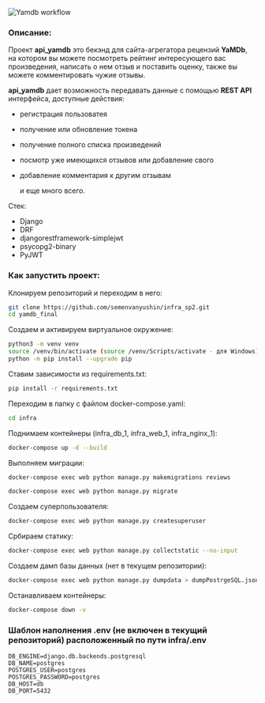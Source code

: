 ![Yamdb workflow](https://github.com/semenvanyushin/yamdb_final/actions/workflows/yamdb_workflow.yml/badge.svg)

### Описание:

Проект **api_yamdb** это бекэнд для сайта-агрегатора рецензий **YaMDb**, на котором вы можете посмотреть рейтинг интересующего вас произведения, написать о нем отзыв и поставить оценку, также вы можете комментировать чужие отзывы. 

 **api_yamdb** дает возможность передавать данные с помощью **REST API** интерфейса, доступные действия:

- регистрация пользоватея

- получение или обновление токена

- получение полного списка произведений

- посмотр уже имеющихся отзывов или добавление свого

- добавление комментария к другим отзывам

  и еще много всего.

Стек:
- Django
- DRF
- djangorestframework-simplejwt
- psycopg2-binary
- PyJWT

### Как запустить проект:

Клонируем репозиторий и переходим в него:
```bash
git clone https://github.com/semenvanyushin/infra_sp2.git
cd yamdb_final
```

Создаем и активируем виртуальное окружение:
```bash
python3 -m venv venv
source /venv/bin/activate (source /venv/Scripts/activate - для Windows)
python -m pip install --upgrade pip
```

Ставим зависимости из requirements.txt:
```bash
pip install -r requirements.txt
```

Переходим в папку с файлом docker-compose.yaml:
```bash
cd infra
```

Поднимаем контейнеры (infra_db_1, infra_web_1, infra_nginx_1):
```bash
docker-compose up -d --build
```

Выполняем миграции:
```bash
docker-compose exec web python manage.py makemigrations reviews
```
```bash
docker-compose exec web python manage.py migrate
```

Создаем суперпользователя:
```bash
docker-compose exec web python manage.py createsuperuser
```

Србираем статику:
```bash
docker-compose exec web python manage.py collectstatic --no-input
```

Создаем дамп базы данных (нет в текущем репозитории):
```bash
docker-compose exec web python manage.py dumpdata > dumpPostrgeSQL.json
```

Останавливаем контейнеры:
```bash
docker-compose down -v
```

### Шаблон наполнения .env (не включен в текущий репозиторий) расположенный по пути infra/.env
```
DB_ENGINE=django.db.backends.postgresql
DB_NAME=postgres
POSTGRES_USER=postgres
POSTGRES_PASSWORD=postgres
DB_HOST=db
DB_PORT=5432
```
